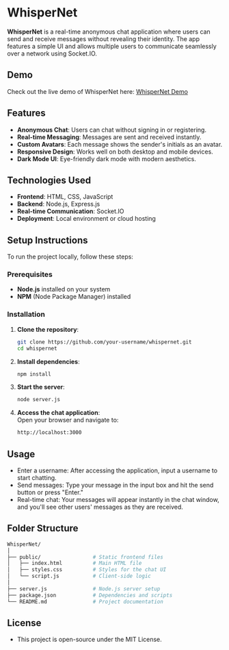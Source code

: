 # WhisperNet

**WhisperNet** is a real-time anonymous chat application where users can send and receive messages without revealing their identity. The app features a simple UI and allows multiple users to communicate seamlessly over a network using Socket.IO.

## Demo

Check out the live demo of WhisperNet here: [WhisperNet Demo](https://whispernet-qq0p.onrender.com/)


## Features

- **Anonymous Chat**: Users can chat without signing in or registering.
- **Real-time Messaging**: Messages are sent and received instantly.
- **Custom Avatars**: Each message shows the sender's initials as an avatar.
- **Responsive Design**: Works well on both desktop and mobile devices.
- **Dark Mode UI**: Eye-friendly dark mode with modern aesthetics.

## Technologies Used

- **Frontend**: HTML, CSS, JavaScript
- **Backend**: Node.js, Express.js
- **Real-time Communication**: Socket.IO
- **Deployment**: Local environment or cloud hosting

## Setup Instructions

To run the project locally, follow these steps:

### Prerequisites

- **Node.js** installed on your system
- **NPM** (Node Package Manager) installed

### Installation

1. **Clone the repository**:
    ```bash
    git clone https://github.com/your-username/whispernet.git
    cd whispernet
    ```

2. **Install dependencies**:
    ```bash
    npm install
    ```
3. **Start the server**:
    ```bash
    node server.js
    ```

4. **Access the chat application**:  
   Open your browser and navigate to:
   ```bash
   http://localhost:3000
   ```


## Usage
- Enter a username: After accessing the application, input a username to start chatting.
- Send messages: Type your message in the input box and hit the send button or press "Enter."
- Real-time chat: Your messages will appear instantly in the chat window, and you'll see other users' messages as they are received.

## Folder Structure
```bash
WhisperNet/
│
├── public/                 # Static frontend files
│   ├── index.html          # Main HTML file
│   ├── styles.css          # Styles for the chat UI
│   └── script.js           # Client-side logic
│
├── server.js               # Node.js server setup
├── package.json            # Dependencies and scripts
└── README.md               # Project documentation

```
## License
- This project is open-source under the MIT License.
